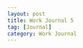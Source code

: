 ```yaml
---
layout: post
title: Work Journal 5
tag: [Journal]
category: Work Journal
---
```



<!--stackedit_data:
eyJoaXN0b3J5IjpbMTgyODYxMTU3Ml19
-->